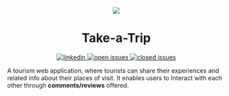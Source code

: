 <p align="center">
  <img src="https://github.com/Pradumn-Patidar/Take-a-Trip/tree/main/public/images/Readme_image.png">
</p>

<h1 align="center">Take-a-Trip</h1>

<p align="center">
  <a href="https://www.linkedin.com/in/pradumn-patidar/">
    <img src="https://img.shields.io/badge/-LinkedIn-black.svg?style=plastic-square&logo=linkedin&colorB=555"
      alt="linkedin" />
  </a>
  <a href="https://github.com/Pradumn-Patidar/huffman-compression/issues">
    <img src="https://img.shields.io/github/issues-raw/Pradumn-Patidar/huffman-compression"
      alt="open issues" />
  </a>
  <a href="https://github.com/Pradumn-Patidar/huffman-compression/issues?q=is%3Aissue+is%3Aclosed">
    <img src="https://img.shields.io/github/issues-closed-raw/Pradumn-Patidar/huffman-compression"
      alt="closed issues" />
  </a>
</p>

 A tourism web application, where tourists can share their experiences and related info about their places of visit. It enables users to Interact with each other through **comments/reviews** offered.

